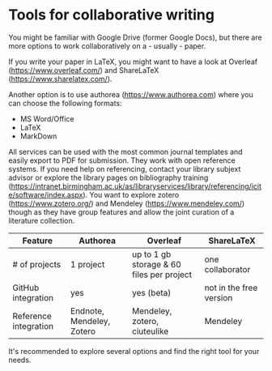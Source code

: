 # Tools for collaborative writing

You might be familiar with Google Drive (former Google Docs), but there are more options to work collaboratively on a - usually - paper.

If you write your paper in LaTeX, you might want to have a look at Overleaf (https://www.overleaf.com/) and ShareLaTeX (https://www.sharelatex.com/). 

Another option is to use authorea (https://www.authorea.com) where you can choose the following formats:
* MS Word/Office
* LaTeX
* MarkDown

All services can be used with the most common journal templates and easily export to PDF for submission. They work with open reference systems. If you need help on referencing, contact your library subjext advisor or explore the library pages on bibliography training (https://intranet.birmingham.ac.uk/as/libraryservices/library/referencing/icite/software/index.aspx). You want to explore zotero (https://www.zotero.org/) and Mendeley (https://www.mendeley.com/) though as they have group features and allow the joint curation of a literature collection.


Feature | Authorea | Overleaf | ShareLaTeX
------- | ------ | -------- | -----
\# of projects| 1 project | up to 1 gb storage & 60 files per project | one collaborator
GitHub integration | yes | yes (beta) | not in the free version
Reference integration | Endnote, Mendeley, Zotero | Mendeley, zotero, ciuteulike | Mendeley

It's recommended to explore several options and find the right tool for your needs.
